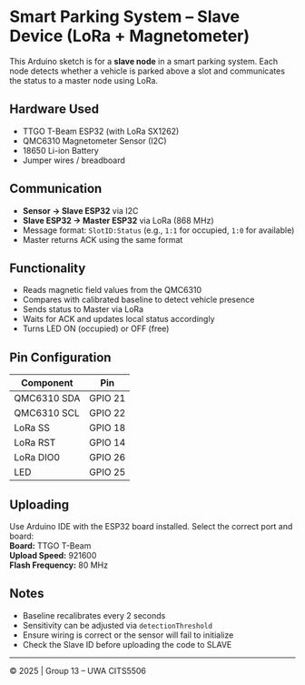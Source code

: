 
# Smart Parking System – Slave Device (LoRa + Magnetometer)

This Arduino sketch is for a **slave node** in a smart parking system. Each node detects whether a vehicle is parked above a slot and communicates the status to a master node using LoRa.

## Hardware Used
- TTGO T-Beam ESP32 (with LoRa SX1262)
- QMC6310 Magnetometer Sensor (I2C)
- 18650 Li-ion Battery
- Jumper wires / breadboard

## Communication
- **Sensor → Slave ESP32** via I2C
- **Slave ESP32 → Master ESP32** via LoRa (868 MHz)
- Message format: `SlotID:Status` (e.g., `1:1` for occupied, `1:0` for available)
- Master returns ACK using the same format

## Functionality
- Reads magnetic field values from the QMC6310
- Compares with calibrated baseline to detect vehicle presence
- Sends status to Master via LoRa
- Waits for ACK and updates local status accordingly
- Turns LED ON (occupied) or OFF (free)

## Pin Configuration
| Component     | Pin     |
|---------------|---------|
| QMC6310 SDA   | GPIO 21 |
| QMC6310 SCL   | GPIO 22 |
| LoRa SS       | GPIO 18 |
| LoRa RST      | GPIO 14 |
| LoRa DIO0     | GPIO 26 |
| LED           | GPIO 25 |

## Uploading
Use Arduino IDE with the ESP32 board installed. Select the correct port and board:  
**Board:** TTGO T-Beam  
**Upload Speed:** 921600  
**Flash Frequency:** 80 MHz

## Notes
- Baseline recalibrates every 2 seconds
- Sensitivity can be adjusted via `detectionThreshold`
- Ensure wiring is correct or the sensor will fail to initialize
- Check the Slave ID before uploading the code to SLAVE

---

© 2025 | Group 13 – UWA CITS5506
